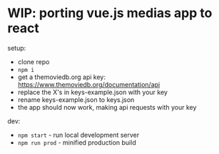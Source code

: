 # WIP: porting vue.js medias app to react

setup:
- clone repo
- `npm i`
- get a themoviedb.org api key: https://www.themoviedb.org/documentation/api
- replace the X's in keys-example.json with your key
- rename keys-example.json to keys.json
- the app should now work, making api requests with your key

dev:
- `npm start` - run local development server
- `npm run prod` - minified production build